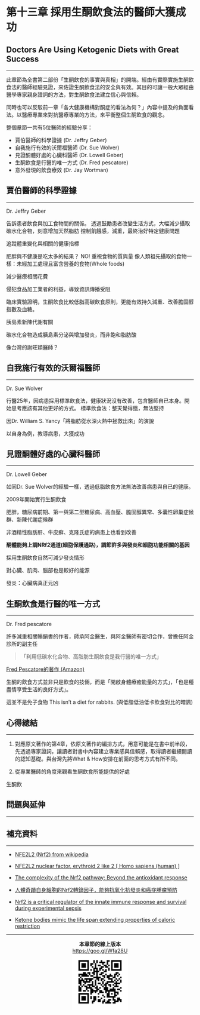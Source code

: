 # 第十三章 採用生酮飲食法的醫師大獲成功

## Doctors Are Using Ketogenic Diets with Great Success

---

此章節為全書第二部份「生酮飲食的事實與真相」的開端。經由有實際實施生酮飲食法的醫師經驗見證，來佐證生酮飲食法的安全與有效。其目的可讓一般大眾經由醫學專家親身證詞的方法，對生酮飲食法建立信心與信賴。

同時也可以反駁前一章「各大健康機構對酮症的看法為何？」內容中提及的負面看法。以醫療專業來對抗醫療專業的方法，來平衡整個生酮飲食的觀念。

整個章節一共有5位醫師的經驗分享：

* 賈伯醫師的科學證據 (Dr. Jeffry Geber)
* 自我施行有效的沃爾福醫師 (Dr. Sue Wolver)
* 見證酮體好處的心臟科醫師 (Dr. Lowell Geber)
* 生酮飲食是行醫的唯一方式 (Dr. Fred pescatore)
* 意外發現的飲食療效 (Dr. Jay Wortman)

## 賈伯醫師的科學證據

---

Dr. Jeffry Geber

告訴患者飲食與加工食物間的關係。
透過鼓勵患者改變生活方式，大幅減少攝取碳水化合物，刻意增加天然脂肪
控制飢餓感，減重，最終治好特定健康問題

追蹤體重變化與相關的健康指標

肥胖與不健康是吃太多的結果？ NO!
重視食物的質與量
像人類祖先攝取的食物一樣：未經加工處理且富含營養的食物(Whole foods)

減少醫療相關花費

侵犯食品加工業者的利益，導致資訊傳播受阻

臨床實驗證明，生酮飲食比較低脂高碳飲食原則，更能有效持久減重、改善膽固醇指數及血糖。

胰島素新陳代謝有關

碳水化合物造成胰島素分泌與增加發炎，而非飽和脂肪酸

像台灣的謝旺穎醫師？

## 自我施行有效的沃爾福醫師

---

Dr. Sue Wolver

行醫25年，因病患採用標準飲食法，健康狀況沒有改善，包含醫師自已本身。開始思考應該有其他更好的方式。
標準飲食法：整天覺得餓，無法堅持

因Dr. William S. Yancy「將脂肪從水深火熱中拯救出來」的演說

以自身為例，教導病患，大獲成功

## 見證酮體好處的心臟科醫師

---

Dr. Lowell Geber

如同Dr. Sue Wolver的經驗一樣，透過低脂飲食方法無法改善病患與自已的健康。

2009年開始實行生酮飲食

肥胖，糖尿病前期、第一與第二型糖尿病、高血壓、膽固醇異常、多囊性卵巢症候群、新陳代謝症候群

非酒精性脂肪肝、牛皮癬、克隆氏症的病患上也看到改善

**酮體能夠上調NRf2通道(細胞保護通路)，調節許多與發炎和細胞功能相關的基因**

採用生酮飲食自然可減少發炎情形

對心臟、肌肉、腦部也是較好的能源

發炎：心臟病真正元凶

## 生酮飲食是行醫的唯一方式

---

Dr. Fred pescatore

許多減重相關暢銷書的作者，師承阿金醫生，與阿金醫師有密切合作，曾擔任阿金診所的副主任

>「利用低碳水化合物、高脂肪生酮飲食是我行醫的唯一方式」

[Fred Pescatore的著作 (Amazon)](https://www.amazon.com/Fred-Pescatore/e/B000APPPIM/ref=sr_ntt_srch_lnk_1?qid=1510358432&sr=8-1 "Books by Fred Pescatore on Amazon")

生酮的飲食方式並非只是飲食的技倆，而是「開啟身體療癒能量的方式」，「也是種盡情享受生活的良好方式」。

這並不是免子食物 This isn’t a diet for rabbits. (與低脂低油低卡飲食對比的暗諷)


## 心得總結
---

1. 對應原文著作的第4章，依原文著作的編排方式，用意可能是在書中前半段，先透過專家證詞，讓讀者對書中內容建立專業感與信賴感，取得讀者繼續閱讀的認知基礎。與台灣先將What & How安排在前面的思考方式有所不同。

2. 從專業醫師的角度來觀看生酮飲食所能提供的好處

生酮飲


## 問題與延伸

---



## 補充資料

---

* [NFE2L2 (Nrf2) from wikipedia](https://en.wikipedia.org/wiki/NFE2L2)

* [NFE2L2 nuclear factor, erythroid 2 like 2 \[ Homo sapiens \(human\) \]](https://www.ncbi.nlm.nih.gov/gene/4780)

* [The complexity of the Nrf2 pathway: Beyond the antioxidant response](https://www.ncbi.nlm.nih.gov/pmc/articles/PMC4785809/)

* [人體奇蹟自身細胞的Nrf2轉錄因子，能夠抗氧化抗發炎和癌症腫瘤預防](http://health54321.weebly.com/20581242473603935338/nrf2)

* [Nrf2 is a critical regulator of the innate immune response and survival during experimental sepsis](https://www.jci.org/articles/view/JCI25790)

* [Ketone bodies mimic the life span extending properties of caloric restriction](http://onlinelibrary.wiley.com/doi/10.1002/iub.1627/full)

---

<p align="center">
<b>本章節的線上版本</b>
<br />
<a href="https://goo.gl/Wfa28U" title="第十三章 採用生酮飲食法的醫師大獲成功">https://goo.gl/Wfa28U</a>
<br />
<img alt="第十三章 採用生酮飲食法的醫師大獲成功" src="/assets/chart-13.png" />
</p>

